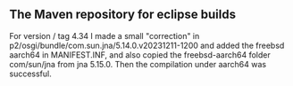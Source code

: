 ## The Maven repository for eclipse builds

For version  / tag 4.34 I made a small "correction" in
p2/osgi/bundle/com.sun.jna/5.14.0.v20231211-1200
and added the freebsd aarch64 in MANIFEST.INF, and also copied the freebsd-aarch64 folder com/sun/jna from jna 5.15.0.
Then the compilation under aarch64 was successful.
